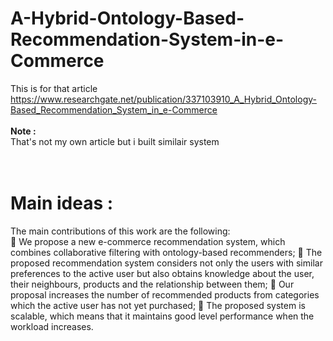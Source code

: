# A-Hybrid-Ontology-Based-Recommendation-System-in-e-Commerce

This is for that article<br> https://www.researchgate.net/publication/337103910_A_Hybrid_Ontology-Based_Recommendation_System_in_e-Commerce <br><br>
<b>Note :</b><br>
That's not my own article but i built similair system <br><br><br>

# Main ideas :

The main contributions of this work are the following:<br>
 We propose a new e-commerce recommendation system, which combines collaborative filtering
with ontology-based recommenders;
 The proposed recommendation system considers not only the users with similar preferences to
the active user but also obtains knowledge about the user, their neighbours, products and the
relationship between them;
 Our proposal increases the number of recommended products from categories which the active
user has not yet purchased;
 The proposed system is scalable, which means that it maintains good level performance when the
workload increases.
